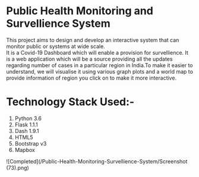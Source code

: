 # Public Health Monitoring and Survellience System
This project aims to design and develop an interactive system that can monitor public or systems at wide scale.                             
It is a Covid-19 Dashboard which will enable a provision for survellience. It is a web application which will be a source providing all the 
updates regarding number of cases in a particular region in India.To make it easier to understand, we will visualise it using various graph 
plots and a world map to provide information of region you click on to make it more interactive.

# Technology Stack Used:-
1. Python 3.6
2. Flask 1.1.1
3. Dash 1.9.1
4. HTML5
5. Bootstrap v3
6. Mapbox



![Completed](/Public-Health-Monitoring-Survellience-System/Screenshot (73).png)
